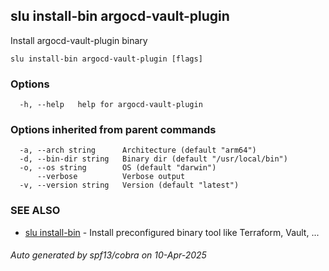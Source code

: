 ## slu install-bin argocd-vault-plugin

Install argocd-vault-plugin binary

```
slu install-bin argocd-vault-plugin [flags]
```

### Options

```
  -h, --help   help for argocd-vault-plugin
```

### Options inherited from parent commands

```
  -a, --arch string      Architecture (default "arm64")
  -d, --bin-dir string   Binary dir (default "/usr/local/bin")
  -o, --os string        OS (default "darwin")
      --verbose          Verbose output
  -v, --version string   Version (default "latest")
```

### SEE ALSO

* [slu install-bin](slu_install-bin.md)	 - Install preconfigured binary tool like Terraform, Vault, ...

###### Auto generated by spf13/cobra on 10-Apr-2025

